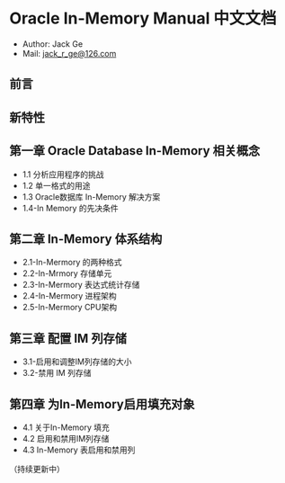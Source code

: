 # Oracle In-Memory Manual 中文文档

* Author: Jack Ge
* Mail: jack_r_ge@126.com

## 前言

## 新特性

## 第一章 Oracle Database In-Memory 相关概念

* 1.1 分析应用程序的挑战
* 1.2 单一格式的用途
* 1.3 Oracle数据库 In-Memory 解决方案
* 1.4-In Memory 的先决条件

## 第二章 In-Memory 体系结构

* 2.1-In-Mermory 的两种格式
* 2.2-In-Mrmory 存储单元
* 2.3-In-Mermory 表达式统计存储
* 2.4-In-Mermory 进程架构
* 2.5-In-Mermory CPU架构

## 第三章 配置 IM 列存储

* 3.1-启用和调整IM列存储的大小
* 3.2-禁用 IM 列存储

## 第四章 为In-Memory启用填充对象

* 4.1 关于In-Memory 填充
* 4.2 启用和禁用IM列存储
* 4.3 In-Memory 表启用和禁用列

（持续更新中）

